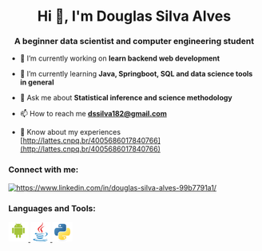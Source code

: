 <h1 align="center">Hi 👋, I'm Douglas Silva Alves</h1>
<h3 align="center">A beginner data scientist and computer engineering student</h3>

- 🔭 I’m currently working on **learn backend web development**

- 🌱 I’m currently learning **Java, Springboot, SQL and data science tools in general**

- 💬 Ask me about **Statistical inference and science methodology**

- 📫 How to reach me **dssilva182@gmail.com**

- 📄 Know about my experiences [http://lattes.cnpq.br/4005686017840766](http://lattes.cnpq.br/4005686017840766)

<h3 align="left">Connect with me:</h3>
<p align="left">
<a href="https://www.linkedin.com/in/douglas-silva-alves-99b7791a1/" target="_blank"><img align="center" src="https://raw.githubusercontent.com/rahuldkjain/github-profile-readme-generator/master/src/images/icons/Social/linked-in-alt.svg" alt="https://www.linkedin.com/in/douglas-silva-alves-99b7791a1/" height="30" width="40" /></a>
</p>

<h3 align="left">Languages and Tools:</h3>
<p align="left"> <a href="https://developer.android.com" target="_blank" rel="noreferrer"> <img src="https://raw.githubusercontent.com/devicons/devicon/master/icons/android/android-original-wordmark.svg" alt="android" width="40" height="40"/> </a> <a href="https://www.java.com" target="_blank" rel="noreferrer"> <img src="https://raw.githubusercontent.com/devicons/devicon/master/icons/java/java-original.svg" alt="java" width="40" height="40"/> </a> <a href="https://www.python.org" target="_blank" rel="noreferrer"> <img src="https://raw.githubusercontent.com/devicons/devicon/master/icons/python/python-original.svg" alt="python" width="40" height="40"/> </a> </p>






<!--
**alves-ds/alves-ds** is a ✨ _special_ ✨ repository because its `README.md` (this file) appears on your GitHub profile.

Here are some ideas to get you started:

- 🔭 I’m currently working on ...
- 🌱 I’m currently learning ...
- 👯 I’m looking to collaborate on ...
- 🤔 I’m looking for help with ...
- 💬 Ask me about ...
- 📫 How to reach me: ...
- 😄 Pronouns: ...
- ⚡ Fun fact: ...
-->
